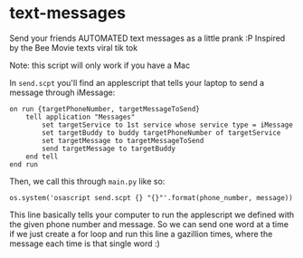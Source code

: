 # text-messages

Send your friends AUTOMATED text messages as a little prank :P
Inspired by the Bee Movie texts viral tik tok

Note: this script will only work if you have a Mac

In `send.scpt` you'll find an applescript that tells your laptop to send a message through iMessage:
```
on run {targetPhoneNumber, targetMessageToSend}
    tell application "Messages"
        set targetService to 1st service whose service type = iMessage
        set targetBuddy to buddy targetPhoneNumber of targetService
        set targetMessage to targetMessageToSend
        send targetMessage to targetBuddy
    end tell
end run
```

Then, we call this through `main.py` like so:
```
os.system('osascript send.scpt {} "{}"'.format(phone_number, message))
```

This line basically tells your computer to run the applescript we defined with the given phone number and message.
So we can send one word at a time if we just create a for loop and run this line a gazillion times, where the
message each time is that single word :)
